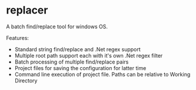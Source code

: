 replacer
========

A batch find/replace tool for windows OS.

Features:
* Standard string find/replace and .Net regex support
* Multiple root path support each with it's own .Net regex filter
* Batch processing of multiple find/replace pairs
* Project files for saving the configuration for latter time
* Command line execution of project file. Paths can be relative to Working Directory
